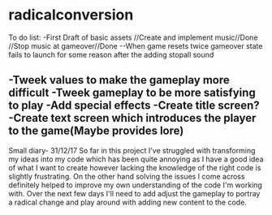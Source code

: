# radicalconversion

To do list:
-First Draft of basic assets
//Create and implement music//Done
//Stop music at gameover//Done
--When game resets twice gameover state fails to launch for some reason after
the adding stopall sound

-Tweek values to make the gameplay more difficult
-Tweek gameplay to be more satisfying to play
-Add special effects
-Create title screen?
-Create text screen which introduces the player to the game(Maybe provides lore)
-



Small diary- 31/12/17
So far in this project I've struggled with transforming my ideas into my code
which has been quite annoying as I have a good idea of what I want to create
however lacking the knowledge of the right code is slightly frustrating.
On the other hand solving the issues I come across definitely helped to
improve my own understanding of the code I'm working with. Over the next few
days I'll need to add adjust the gameplay to portray a radical change and play
around with adding new content to the code.
